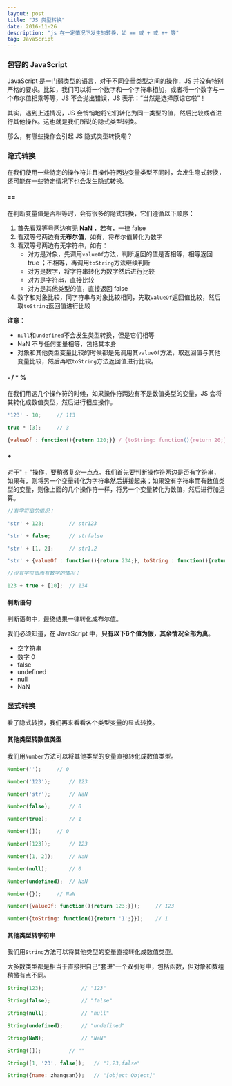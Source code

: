 ```yaml
---
layout: post
title: "JS 类型转换"
date: 2016-11-26
description: "js 在一定情况下发生的转换，如 == 或 + 或 ++ 等"
tag: JavaScript
---
```


### 包容的 JavaScript

JavaScript 是一门弱类型的语言，对于不同变量类型之间的操作，JS 并没有特别严格的要求。比如，我们可以将一个数字和一个字符串相加，或者将一个数字与一个布尔值相乘等等，JS 不会抛出错误，JS 表示：“当然是选择原谅它啦”！

其实，遇到上述情况，JS 会悄悄地将它们转化为同一类型的值，然后比较或者进行其他操作。这也就是我们所说的隐式类型转换。

那么，有哪些操作会引起 JS 隐式类型转换嘞？

### 隐式转换

在我们使用一些特定的操作符并且操作符两边变量类型不同时，会发生隐式转换，还可能在一些特定情况下也会发生隐式转换。

#### == 

在判断变量值是否相等时，会有很多的隐式转换，它们遵循以下顺序：

1.	首先看双等号两边有无 **NaN** ，若有，一律 false
2.	看双等号两边有无**布尔值**，如有，将布尔值转化为数字
3.	看双等号两边有无字符串，如有：
	-	对方是对象，先调用`valueOf`方法，判断返回的值是否相等，相等返回 true ；不相等，再调用`toString`方法继续判断
	-	对方是数字，将字符串转化为数字然后进行比较
	-	对方是字符串，直接比较
	-	对方是其他类型的值，直接返回 false
4.	数字和对象比较，同字符串与对象比较相同，先取`valueOf`返回值比较，然后取`toString`返回值进行比较

**注意**：
-	`null`和`undefined`不会发生类型转换，但是它们相等
-	NaN 不与任何变量相等，包括其本身
-	对象和其他类型变量比较的时候都是先调用其`valueOf`方法，取返回值与其他变量比较，然后再取`toString`方法返回值进行比较。

#### - / * %

在我们用这几个操作符的时候，如果操作符两边有不是数值类型的变量，JS 会将其转化成数值类型，然后进行相应操作。

```JavaScript
'123' - 10;		// 113

true * [3];		// 3	

{valueOf : function(){return 120;}} / {toString: function(){return 20;}};	// 6
```

#### +

对于" + "操作，要稍微复杂一点点。我们首先要判断操作符两边是否有字符串，如果有，则将另一个变量转化为字符串然后拼接起来；如果没有字符串而有数值类型的变量，则像上面的几个操作符一样，将另一个变量转化为数值，然后进行加运算。

```JavaScript
//有字符串的情况：

'str' + 123;		// str123

'str' + false;		// strfalse

'str' + [1, 2];		// str1,2

'str' + {valueOf : function(){return 234;}, toString : function(){return '345';}};	// str234

//没有字符串而有数字的情况：

123 + true + [10];	// 134
```

#### 判断语句

判断语句中，最终结果一律转化成布尔值。

我们必须知道，在 JavaScript 中，**只有以下6个值为假，其余情况全部为真**。

-	空字符串
-	数字 0
-	false
-	undefined
-	null
-	NaN

### 显式转换

看了隐式转换，我们再来看看各个类型变量的显式转换。

#### 其他类型转数值类型

我们用`Number`方法可以将其他类型的变量直接转化成数值类型。

```JavaScript
Number('');		// 0

Number('123');		// 123

Number('str');		// NaN

Number(false);		// 0

Number(true);		// 1

Number([]);		// 0

Number([123]);		// 123

Number([1, 2]);		// NaN

Number(null);		// 0

Number(undefined);	// NaN

Number({});		// NaN

Number({valueOf: function(){return 123;}}); 	// 123

Number({toString: function(){return '1';}}); 	// 1
```

#### 其他类型转字符串

我们用`String`方法可以将其他类型的变量直接转化成数值类型。

大多数类型都是相当于直接把自己“套进”一个双引号中，包括函数，但对象和数组稍微有点不同。

```JavaScript
String(123);			// "123"

String(false);			// "false"

String(null);			// "null"

String(undefined);		// "undefined"

String(NaN);			// "NaN"

String([]);			// ""

String([1, '23', false]);	// "1,23,false"

String({name: zhangsan});	// "[object Object]"
```